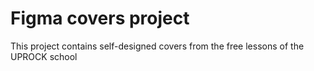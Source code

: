 # Figma covers project
This project contains self-designed covers from the free lessons of the UPROCK school
